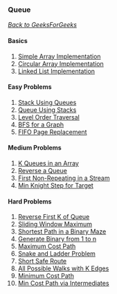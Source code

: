 ### Queue

[_Back to GeeksForGeeks_](../readme.md)

#### Basics
1. [Simple Array Implementation](problems/simple-array-implementation.md)
2. [Circular Array Implementation]()
3. [Linked List Implementation]()

#### Easy Problems
1. [Stack Using Queues]()
2. [Queue Using Stacks]()
3. [Level Order Traversal]()
4. [BFS for a Graph]()
5. [FIFO Page Replacement]()

#### Medium Problems
1. [K Queues in an Array]()
2. [Reverse a Queue]()
3. [First Non-Repeating in a Stream]()
4. [Min Knight Step for Target]()

#### Hard Problems
1. [Reverse First K of Queue]()
2. [Sliding Window Maximum]()
3. [Shortest Path in a Binary Maze]()
4. [Generate Binary from 1 to n]()
5. [Maximum Cost Path]()
6. [Snake and Ladder Problem]()
7. [Short Safe Route]()
8. [All Possible Walks with K Edges]()
9. [Minimum Cost Path]()
10. [Min Cost Path via Intermediates]()
